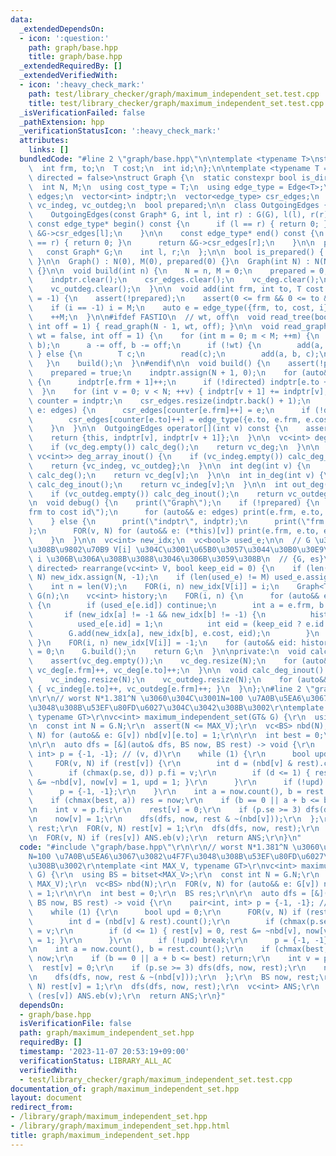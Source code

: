 ```yaml
---
data:
  _extendedDependsOn:
  - icon: ':question:'
    path: graph/base.hpp
    title: graph/base.hpp
  _extendedRequiredBy: []
  _extendedVerifiedWith:
  - icon: ':heavy_check_mark:'
    path: test/library_checker/graph/maximum_independent_set.test.cpp
    title: test/library_checker/graph/maximum_independent_set.test.cpp
  _isVerificationFailed: false
  _pathExtension: hpp
  _verificationStatusIcon: ':heavy_check_mark:'
  attributes:
    links: []
  bundledCode: "#line 2 \"graph/base.hpp\"\n\ntemplate <typename T>\nstruct Edge {\n\
    \  int frm, to;\n  T cost;\n  int id;\n};\n\ntemplate <typename T = int, bool\
    \ directed = false>\nstruct Graph {\n  static constexpr bool is_directed = directed;\n\
    \  int N, M;\n  using cost_type = T;\n  using edge_type = Edge<T>;\n  vector<edge_type>\
    \ edges;\n  vector<int> indptr;\n  vector<edge_type> csr_edges;\n  vc<int> vc_deg,\
    \ vc_indeg, vc_outdeg;\n  bool prepared;\n\n  class OutgoingEdges {\n  public:\n\
    \    OutgoingEdges(const Graph* G, int l, int r) : G(G), l(l), r(r) {}\n\n   \
    \ const edge_type* begin() const {\n      if (l == r) { return 0; }\n      return\
    \ &G->csr_edges[l];\n    }\n\n    const edge_type* end() const {\n      if (l\
    \ == r) { return 0; }\n      return &G->csr_edges[r];\n    }\n\n  private:\n \
    \   const Graph* G;\n    int l, r;\n  };\n\n  bool is_prepared() { return prepared;\
    \ }\n\n  Graph() : N(0), M(0), prepared(0) {}\n  Graph(int N) : N(N), M(0), prepared(0)\
    \ {}\n\n  void build(int n) {\n    N = n, M = 0;\n    prepared = 0;\n    edges.clear();\n\
    \    indptr.clear();\n    csr_edges.clear();\n    vc_deg.clear();\n    vc_indeg.clear();\n\
    \    vc_outdeg.clear();\n  }\n\n  void add(int frm, int to, T cost = 1, int i\
    \ = -1) {\n    assert(!prepared);\n    assert(0 <= frm && 0 <= to && to < N);\n\
    \    if (i == -1) i = M;\n    auto e = edge_type({frm, to, cost, i});\n    edges.eb(e);\n\
    \    ++M;\n  }\n\n#ifdef FASTIO\n  // wt, off\n  void read_tree(bool wt = false,\
    \ int off = 1) { read_graph(N - 1, wt, off); }\n\n  void read_graph(int M, bool\
    \ wt = false, int off = 1) {\n    for (int m = 0; m < M; ++m) {\n      INT(a,\
    \ b);\n      a -= off, b -= off;\n      if (!wt) {\n        add(a, b);\n     \
    \ } else {\n        T c;\n        read(c);\n        add(a, b, c);\n      }\n \
    \   }\n    build();\n  }\n#endif\n\n  void build() {\n    assert(!prepared);\n\
    \    prepared = true;\n    indptr.assign(N + 1, 0);\n    for (auto&& e: edges)\
    \ {\n      indptr[e.frm + 1]++;\n      if (!directed) indptr[e.to + 1]++;\n  \
    \  }\n    for (int v = 0; v < N; ++v) { indptr[v + 1] += indptr[v]; }\n    auto\
    \ counter = indptr;\n    csr_edges.resize(indptr.back() + 1);\n    for (auto&&\
    \ e: edges) {\n      csr_edges[counter[e.frm]++] = e;\n      if (!directed)\n\
    \        csr_edges[counter[e.to]++] = edge_type({e.to, e.frm, e.cost, e.id});\n\
    \    }\n  }\n\n  OutgoingEdges operator[](int v) const {\n    assert(prepared);\n\
    \    return {this, indptr[v], indptr[v + 1]};\n  }\n\n  vc<int> deg_array() {\n\
    \    if (vc_deg.empty()) calc_deg();\n    return vc_deg;\n  }\n\n  pair<vc<int>,\
    \ vc<int>> deg_array_inout() {\n    if (vc_indeg.empty()) calc_deg_inout();\n\
    \    return {vc_indeg, vc_outdeg};\n  }\n\n  int deg(int v) {\n    if (vc_deg.empty())\
    \ calc_deg();\n    return vc_deg[v];\n  }\n\n  int in_deg(int v) {\n    if (vc_indeg.empty())\
    \ calc_deg_inout();\n    return vc_indeg[v];\n  }\n\n  int out_deg(int v) {\n\
    \    if (vc_outdeg.empty()) calc_deg_inout();\n    return vc_outdeg[v];\n  }\n\
    \n  void debug() {\n    print(\"Graph\");\n    if (!prepared) {\n      print(\"\
    frm to cost id\");\n      for (auto&& e: edges) print(e.frm, e.to, e.cost, e.id);\n\
    \    } else {\n      print(\"indptr\", indptr);\n      print(\"frm to cost id\"\
    );\n      FOR(v, N) for (auto&& e: (*this)[v]) print(e.frm, e.to, e.cost, e.id);\n\
    \    }\n  }\n\n  vc<int> new_idx;\n  vc<bool> used_e;\n\n  // G \u306B\u304A\u3051\
    \u308B\u9802\u70B9 V[i] \u304C\u3001\u65B0\u3057\u3044\u30B0\u30E9\u30D5\u3067\
    \ i \u306B\u306A\u308B\u3088\u3046\u306B\u3059\u308B\n  // {G, es}\n  Graph<T,\
    \ directed> rearrange(vc<int> V, bool keep_eid = 0) {\n    if (len(new_idx) !=\
    \ N) new_idx.assign(N, -1);\n    if (len(used_e) != M) used_e.assign(M, 0);\n\
    \    int n = len(V);\n    FOR(i, n) new_idx[V[i]] = i;\n    Graph<T, directed>\
    \ G(n);\n    vc<int> history;\n    FOR(i, n) {\n      for (auto&& e: (*this)[V[i]])\
    \ {\n        if (used_e[e.id]) continue;\n        int a = e.frm, b = e.to;\n \
    \       if (new_idx[a] != -1 && new_idx[b] != -1) {\n          history.eb(e.id);\n\
    \          used_e[e.id] = 1;\n          int eid = (keep_eid ? e.id : -1);\n  \
    \        G.add(new_idx[a], new_idx[b], e.cost, eid);\n        }\n      }\n   \
    \ }\n    FOR(i, n) new_idx[V[i]] = -1;\n    for (auto&& eid: history) used_e[eid]\
    \ = 0;\n    G.build();\n    return G;\n  }\n\nprivate:\n  void calc_deg() {\n\
    \    assert(vc_deg.empty());\n    vc_deg.resize(N);\n    for (auto&& e: edges)\
    \ vc_deg[e.frm]++, vc_deg[e.to]++;\n  }\n\n  void calc_deg_inout() {\n    assert(vc_indeg.empty());\n\
    \    vc_indeg.resize(N);\n    vc_outdeg.resize(N);\n    for (auto&& e: edges)\
    \ { vc_indeg[e.to]++, vc_outdeg[e.frm]++; }\n  }\n};\n#line 2 \"graph/maximum_independent_set.hpp\"\
    \n\r\n// worst N*1.381^N \u3060\u304C\u3001N=100 \u7A0B\u5EA6\u3067\u3082\u4F7F\
    \u3048\u308B\u53EF\u80FD\u6027\u304C\u3042\u308B\u3002\r\ntemplate <int MAX_V,\
    \ typename GT>\r\nvc<int> maximum_independent_set(GT& G) {\r\n  using BS = bitset<MAX_V>;\r\
    \n  const int N = G.N;\r\n  assert(N <= MAX_V);\r\n  vc<BS> nbd(N);\r\n  FOR(v,\
    \ N) for (auto&& e: G[v]) nbd[v][e.to] = 1;\r\n\r\n  int best = 0;\r\n  BS res;\r\
    \n\r\n  auto dfs = [&](auto& dfs, BS now, BS rest) -> void {\r\n    pair<int,\
    \ int> p = {-1, -1}; // (v, d)\r\n    while (1) {\r\n      bool upd = 0;\r\n \
    \     FOR(v, N) if (rest[v]) {\r\n        int d = (nbd[v] & rest).count();\r\n\
    \        if (chmax(p.se, d)) p.fi = v;\r\n        if (d <= 1) { rest[v] = 0, rest\
    \ &= ~nbd[v], now[v] = 1, upd = 1; }\r\n      }\r\n      if (!upd) break;\r\n\
    \      p = {-1, -1};\r\n    }\r\n    int a = now.count(), b = rest.count();\r\n\
    \    if (chmax(best, a)) res = now;\r\n    if (b == 0 || a + b <= best) return;\r\
    \n    int v = p.fi;\r\n    rest[v] = 0;\r\n    if (p.se >= 3) dfs(dfs, now, rest);\r\
    \n    now[v] = 1;\r\n    dfs(dfs, now, rest & ~(nbd[v]));\r\n  };\r\n  BS now,\
    \ rest;\r\n  FOR(v, N) rest[v] = 1;\r\n  dfs(dfs, now, rest);\r\n  vc<int> ANS;\r\
    \n  FOR(v, N) if (res[v]) ANS.eb(v);\r\n  return ANS;\r\n}\n"
  code: "#include \"graph/base.hpp\"\r\n\r\n// worst N*1.381^N \u3060\u304C\u3001\
    N=100 \u7A0B\u5EA6\u3067\u3082\u4F7F\u3048\u308B\u53EF\u80FD\u6027\u304C\u3042\
    \u308B\u3002\r\ntemplate <int MAX_V, typename GT>\r\nvc<int> maximum_independent_set(GT&\
    \ G) {\r\n  using BS = bitset<MAX_V>;\r\n  const int N = G.N;\r\n  assert(N <=\
    \ MAX_V);\r\n  vc<BS> nbd(N);\r\n  FOR(v, N) for (auto&& e: G[v]) nbd[v][e.to]\
    \ = 1;\r\n\r\n  int best = 0;\r\n  BS res;\r\n\r\n  auto dfs = [&](auto& dfs,\
    \ BS now, BS rest) -> void {\r\n    pair<int, int> p = {-1, -1}; // (v, d)\r\n\
    \    while (1) {\r\n      bool upd = 0;\r\n      FOR(v, N) if (rest[v]) {\r\n\
    \        int d = (nbd[v] & rest).count();\r\n        if (chmax(p.se, d)) p.fi\
    \ = v;\r\n        if (d <= 1) { rest[v] = 0, rest &= ~nbd[v], now[v] = 1, upd\
    \ = 1; }\r\n      }\r\n      if (!upd) break;\r\n      p = {-1, -1};\r\n    }\r\
    \n    int a = now.count(), b = rest.count();\r\n    if (chmax(best, a)) res =\
    \ now;\r\n    if (b == 0 || a + b <= best) return;\r\n    int v = p.fi;\r\n  \
    \  rest[v] = 0;\r\n    if (p.se >= 3) dfs(dfs, now, rest);\r\n    now[v] = 1;\r\
    \n    dfs(dfs, now, rest & ~(nbd[v]));\r\n  };\r\n  BS now, rest;\r\n  FOR(v,\
    \ N) rest[v] = 1;\r\n  dfs(dfs, now, rest);\r\n  vc<int> ANS;\r\n  FOR(v, N) if\
    \ (res[v]) ANS.eb(v);\r\n  return ANS;\r\n}"
  dependsOn:
  - graph/base.hpp
  isVerificationFile: false
  path: graph/maximum_independent_set.hpp
  requiredBy: []
  timestamp: '2023-11-07 20:53:19+09:00'
  verificationStatus: LIBRARY_ALL_AC
  verifiedWith:
  - test/library_checker/graph/maximum_independent_set.test.cpp
documentation_of: graph/maximum_independent_set.hpp
layout: document
redirect_from:
- /library/graph/maximum_independent_set.hpp
- /library/graph/maximum_independent_set.hpp.html
title: graph/maximum_independent_set.hpp
---
```

